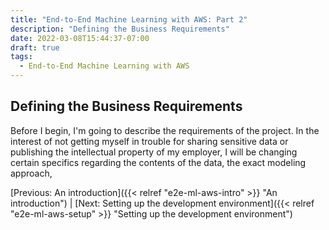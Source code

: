 ```yaml
---
title: "End-to-End Machine Learning with AWS: Part 2"
description: "Defining the Business Requirements"
date: 2022-03-08T15:44:37-07:00
draft: true
tags:
  - End-to-End Machine Learning with AWS
---
```

  
## Defining the Business Requirements

Before I begin, I'm going to describe the requirements of the project. In the interest of not getting myself in 
trouble for sharing sensitive data or publishing the intellectual property of my employer, I will be changing 
certain specifics regarding the contents of the data, the exact modeling approach, 



[Previous: An introduction]({{< relref "e2e-ml-aws-intro" >}} "An introduction") | 
[Next: Setting up the development environment]({{< relref "e2e-ml-aws-setup" >}} "Setting up the development environment")